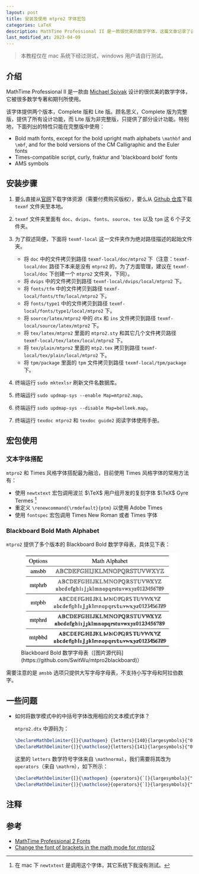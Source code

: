```yaml
---
layout: post
title: 安装及使用 mtpro2 字体宏包
categories: LaTeX
description: MathTime Professional II 是一款很优美的数学字体，这篇文章记录了该字体的安装方式。
last_modified_at: 2023-04-09
---
```

> 本教程仅在 mac 系统下经过测试，windows 用户请自行测试。

## 介绍

MathTime Professional II 是一款由 [Michael Spivak](https://en.wikipedia.org/wiki/Michael_Spivak) 设计的很优美的数学字体，它被很多数学专著和期刊所使用。

该字体提供两个版本，Complete 版和 Lite 版。顾名思义，Complete 版为完整版，提供了所有设计功能，而 Lite 版为非完整版，只提供了部分设计功能。特别地，下面列出的特性只能在完整版中使用：

+ Bold math fonts, except for the bold upright math alphabets `\mathbf` and `\mbf`, and for the bold versions of the CM Calligraphic and the Euler fonts
+ Times-compatible script, curly, fraktur and 'blackboard bold' fonts
+ AMS symbols

## 安装步骤

1. 要么直接从[官网](https://www.pctex.com/mtpro2.html)下载字体资源（需要付费购买版权），要么从 [Github 仓库](https://github.com/armeyer/mcs_web/tree/master/macros/mtp2fonts/texmf)下载 `texmf` 文件夹至本地。
2. `texmf` 文件夹里面有 `doc`、`dvips`、`fonts`、`source`、`tex` 以及 `tpm` 这 6 个子文件夹。
3. 为了叙述简便，下面将 `texmf-local` 这一文件夹作为绝对路径描述的起始文件夹。

   + 将 `doc` 中的文件拷贝到路径 `texmf-local/doc/mtpro2` 下（注意：`texmf-local/doc` 路径下本来是没有 `mtpro2` 的，为了方面管理，建议在 `texmf-local/doc` 下创建一个 `mtpro2` 文件夹，下同）。
   + 将 `dvips` 中的文件拷贝到路径 `texmf-local/dvips/local/mtpro2` 下。
   + 将 `fonts/tfm` 中的文件拷贝到路径 `texmf-local/fonts/tfm/local/mtpro2` 下。
   + 将 `fonts/type1` 中的文件拷贝到路径 `texmf-local/fonts/type1/local/mtpro2` 下。
   + 将 `source/latex/mtpro2` 中的 `dtx` 和 `ins` 文件拷贝到路径 `texmf-local/source/latex/mtpro2` 下。
   + 将 `tex/latex/mtpro2` 里面的 `mtpro2.sty` 和其它几个文件拷贝路径 `texmf-local/tex/latex/local/mtpro2` 下。
   + 将 `tex/plain/mtpro2` 里面的 `mtp2.tex` 拷贝到路径 `texmf-local/tex/plain/local/mtpro2` 下。
   + 将 `tpm/package` 里面的 `tpm` 文件拷贝到路径 `texmf-local/tpm/package` 下。
4. 终端运行 `sudo mktexlsr` 刷新文件名数据库。
5. 终端运行 `sudo updmap-sys --enable Map=mtpro2.map`。
6. 终端运行 `sudo updmap-sys --disable Map=belleek.map`。
7. 终端运行 `texdoc mtpro2` 和 `texdoc guide2` 阅读字体使用手册。

## 宏包使用

### 文本字体搭配

`mtpro2` 和 Times 风格字体搭配最为融洽，目前使用 Times 风格字体的常用方法有：

+ 使用 `newtxtext` 宏包调用波兰 $\TeX$ 用户组开发的复刻字体 $\TeX$ Gyre Termes [^newtxtext]
+ 重定义 `\renewcommand{\rmdefault}{ptm}` 以使用 Adobe Times
+ 使用 `fontspec` 宏包调用 Times New Roman 或者 Times 字体

### Blackboard Bold Math Alphabet

`mtpro2` 提供了多个版本的 Blackboard Bold 数学字母表，具体见下表：

<figure>
  <img src="../images/install-mtpro2/blackboard-bold.png" alt="blackboard-bold" class="invert" style="max-width: 100%;">
  <figcaption markdown="span">Blackboard Bold 数学字母表（[图片源代码](https://github.com/SwitWu/mtpro2blackboard)）</figcaption>
</figure>

需要注意的是 `amsbb` 选项只提供大写字母字母表，不支持小写字母和阿拉伯数字。

## 一些问题

+ 如何将数学模式中的中括号字体改用相应的文本模式字体？

  `mtpro2.dtx` 中源码为：

  ```latex
  \DeclareMathDelimiter{[}{\mathopen} {letters}{140}{largesymbols}{"02}
  \DeclareMathDelimiter{]}{\mathclose}{letters}{141}{largesymbols}{"03}
  ```

  这里的 `letters` 数学符号字体来自 `\mathnormal`，我们需要将其改为 `operators`（来自 `\mathrm`），如下所示：

  ```latex
  \DeclareMathDelimiter{[}{\mathopen} {operators}{`[}{largesymbols}{"02}
  \DeclareMathDelimiter{]}{\mathclose}{operators}{`]}{largesymbols}{"03}
  ```

## 注释

<div id="footnotes"></div>

## 参考

+ [MathTime Professional 2 Fonts](https://www.pctex.com/mtpro2.html)
+ [Change the font of brackets in the math mode for mtpro2](https://tex.stackexchange.com/questions/666618/change-the-font-of-brackets-in-the-math-mode-for-mtpro2)

[^newtxtext]: 在 mac 下 `newtxtext` 是调用这个字体，其它系统下我没有测试。
